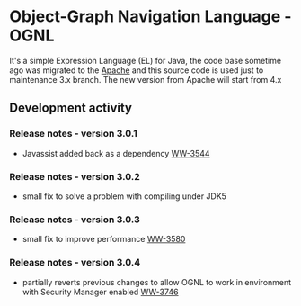 # Object-Graph Navigation Language - OGNL

It's a simple Expression Language (EL) for Java, the code base sometime ago  was migrated to the [Apache](http://incubator.apache.org/projects/ognl.html)
and this source code is used just to maintenance 3.x branch. The new version from Apache will start from 4.x


## Development activity

### Release notes - version 3.0.1
 * Javassist added back as a dependency [WW-3544](https://issues.apache.org/jira/browse/WW-3544)

### Release notes - version 3.0.2
 * small fix to solve a problem with compiling under JDK5

### Release notes - version 3.0.3
 * small fix to improve performance [WW-3580](https://issues.apache.org/jira/browse/WW-3580 "Critical performance issue in production environment as thread dumps are leading to OGNL 3.0 thread blocking! Website could be backed out!")

### Release notes - version 3.0.4
 * partially reverts previous changes to allow OGNL to work in environment with Security Manager enabled [WW-3746](https://issues.apache.org/jira/browse/WW-3746 "Struts 2.3.1.1 OGNL crashes on WebSphere 7")
